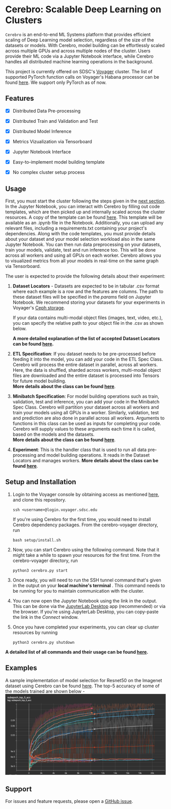 # Cerebro: Scalable Deep Learning on Clusters


<code>Cerebro</code> is an end-to-end ML Systems platform that provides efficient scaling of
Deep Learning model selection, regardless of the size of the datasets or models.
With Cerebro, model building can be effortlessly scaled across multiple GPUs and across multiple nodes of the cluster.
Users provide their ML code via a Jupyter Notebook interface, while Cerebro handles all distributed machine learning operations in the background.

This project is currently offered on SDSC's [Voyager](https://www.sdsc.edu/support/user_guides/voyager.html#accounts) cluster. The list of supported PyTorch function calls on Voyager's Habana processor can be found [here](https://docs.habana.ai/en/latest/PyTorch/PyTorch_Model_Porting/GPU_Migration_Toolkit/Habana_GPU_Migration_APIs.html).
We support only PyTorch as of now.


## Features

- [x] Distributed Data Pre-processing
- [x] Distributed Train and Validation and Test
- [x] Distributed Model Inference
- [x] Metrics Vizualization via Tensorboard
- [x] Jupyter Notebook Interface
- [x] Easy-to-implement model building template
- [x] No complex cluster setup process


## Usage
First, you must start the cluster following the steps given in the [next section](#setup-and-installation).
In the Jupyter Notebook, you can interact with Cerebro by filling out code templates, which are then picked up and internally scaled across the cluster resources. A copy of the template can be found [here](setup/misc/experiment.ipynb). This template will be available as an .ipynb file in the Notebook. Additionally, you can upload any relevant files, including a requirements.txt containing your project's dependencies.
Along with the code templates, you must provide details about your dataset and your model selection workload also in the same Jupyter Notebook. You can then run data preprocessing on your datasets, train your models, validate, test and run inference too. This will be done across all workers and using all GPUs on each worker. Cerebro allows you to visualized metrics from all your models in real-time on the same graph via Tensorboard.  

The user is expected to provide the following details about their experiment:
 
1. <b>Dataset Locators</b> - Datasets are expected to be in tabular .csv format where each example is a row and the features are columns. The path to these dataset files will be specified in the <i>params</i> field on Jupyter Notebook. We recommend storing your datasets for your experiments in Voyager's [Ceph storage](https://www.sdsc.edu/support/user_guides/voyager.html#storage). <br />
   
   If your data contains multi-modal object files (images, text, video, etc.), you can specify the relative path to your object file in the .csv as shown below.

   <b>A more detailed explanation of the list of accepted Dataset Locators can be found [here](docs/dataset_locators.md). </b>


2. <b>ETL Specification</b>: If you dataset needs to be pre-processed before feeding it into the model, you can add your code in the ETL Spec Class. Cerebro will process the entire dataset in parallel, across all workers. Here, the data is shuffled, sharded across workers, multi-modal object files are downloaded and the entire dataset is processed into Tensors for future model building. <br />
   <b> More details about the class can be found [here](docs/etl_spec.md)</b>.

 
3. <b>Minibatch Specification</b>: For model building operations such as train, validation, test and inference, you can add your code in the Minibatch Spec Class. Cerebro will partition your dataset across all workers and train your models using all GPUs in a worker. Similarly, validation, test and prediction are also done in parallel across all workers. Arguments to functions in this class can be used as inputs for completing your code. Cerebro will supply values to these arguments each time it is called, based on the models and the datasets. <br />
   <b> More details about the class can be found [here](docs/mop_spec.md)</b>.


4. <b>Experiment</b>: This is the handler class that is used to run all data pre-processing and model building operations. It reads in the Dataset Locators and manages workers.
   <b> More details about the class can be found [here](docs/experiment.md)</b>.


## Setup and Installation
1. Login to the Voyager console by obtaining access as mentioned [here](https://www.sdsc.edu/support/user_guides/voyager.html#access), and clone this repository.
    ```
    ssh <username>@login.voyager.sdsc.edu
    ```
    If you're using Cerebro for the first time, you would need to install Cerebro dependency packages. From the cerebro-voyager directory, run 
    ```
    bash setup/install.sh
    ```
2. Now, you can start Cerebro using the following command. Note that it might take a while to spawn your resources for the first time. From the cerebro-voyager directory, run
    ```
    python3 cerebro.py start
    ```
3. Once ready, you will need to run the SSH tunnel command that's given in the output on your <b> local machine's terminal </b>. This command needs to be running for you to maintain communication with the cluster. 


4. You can now open the Jupyter Notebook using the link in the output. This can be done via the [JupyterLab Desktop](https://github.com/jupyterlab/jupyterlab-desktop) app (recommended) or via the browser.
If you're using JupyterLab Desktop, you can copy-paste the link in the <i>Connect</i> window.


5. Once you have completed your experiments, you can clear up cluster resources by running
   ```
   python3 cerebro.py shutdown
   ```
<b>A detailed list of all commands and their usage can be found [here](docs/setup_options.md).</b>   

## Examples
A sample implementation of model selection for Resnet50 on the Imagenet dataset using Cerebro can be found [here](examples/Resnet%20on%20Imagenet). The top-5 accuracy of some of the models trained are shown below - 
![top_5_acc](docs/img/train_top5_acc.png)

## Support
For issues and feature requests, please open a [GitHub issue](https://github.com/prsridha/cerebro-voyager/issues).


